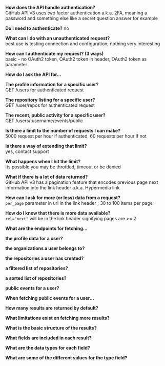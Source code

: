 **How does the API handle authentication?**    
GitHub API v3 uses two factor authentication a.k.a. 2FA, meaning a password and something else like a secret question answer for example

**Do I need to authenticate?**
no

**What can I do with an unauthenticated request?**    
best use is testing connection and configuration; nothing very interesting

**How can I authenticate my request? (3 ways)**    
basic - no OAuth2 token, OAuth2 token in header, OAuth2 token as parameter

**How do I ask the API for...**

**The profile information for a specific user?**    
GET /users for authenticated request

**The repository listing for a specific user?**       
GET /user/repos for authenticated request

**The recent, public activity for a specific user?**    
GET /users/:username/events/public

**Is there a limit to the number of requests I can make?**    
5000 request per hour if authenticated, 60 requests per hour if not

**Is there a way of extending that limit?**    
yes, contact support

**What happens when I hit the limit?**    
Its possible you may be throttled, timeout or be denied

**What if there is a lot of data returned?**    
GitHub API v3 has a pagination feature that encodes previous page next information into the link header a.k.a. Hypermedia link

**How can I ask for more (or less) data from a request?**    
`per_page` parameter in url in the link header ; 30 to 100 items per page

**How do I know that there is more data available?**    
`rel="next"` will be in the link header signifying pages are >= 2

**What are the endpoints for fetching...**

**the profile data for a user?**

**the organizations a user belongs to?**

**the repositories a user has created?**

**a filtered list of repositories?**

**a sorted list of repositories?**

**public events for a user?**

**When fetching public events for a user...**

**How many results are returned by default?**

**What limitations exist on fetching more results?**

**What is the basic structure of the results?**

**What fields are included in each result?**

**What are the data types for each field?**

**What are some of the different values for the type field?**

